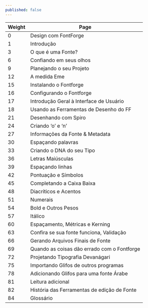 ```yaml
---
published: false
---
```


| Weight | Page                                       |
|--------|--------------------------------------------|
| 0      | Design com FontForge                       |
| 1      | Introdução                                 |
| 3      | O que é uma Fonte?                         |
| 6      | Confiando em seus olhos                    |
| 9      | Planejando o seu Projeto                   |
| 12     | A medida Eme                               |
| 15     | Instalando o Fontforge                     |
| 16     | Configurando o Fontforge                   |
| 17     | Introdução Geral à Interface de Usuário    |
| 18     | Usando as Ferramentas de Desenho do FF     |
| 21     | Desenhando com Spiro                       |
| 24     | Criando ‘o’ e ‘n’                          |
| 27     | Informações da Fonte & Metadata            |
| 30     | Espaçando palavras                         |
| 33     | Criando o DNA do seu Tipo                  |
| 36     | Letras Maiúsculas                          |
| 39     | Espaçando linhas                           |
| 42     | Pontuação e Símbolos                       |
| 45     | Completando a Caixa Baixa                  |
| 48     | Diacríticos e Acentos                      |
| 51     | Numerais                                   |
| 54     | Bold e Outros Pesos                        |
| 57     | Itálico                                    |
| 60     | Espaçamento, Métricas e Kerning            |
| 63     | Confira se sua fonte funciona, Validação   |
| 66     | Gerando Arquivos Finais de Fonte           |
| 69     | Quando as coisas dão errado com o Fontforge|
| 72     | Projetando Tipografia Devanágari           |
| 75     | Importando Glifos de outros programas      |
| 78     | Adicionando Glifos para uma fonte Árabe    |
| 81     | Leitura adicional                          |
| 82     | História das Ferramentas de edição de Fonte|
| 84     | Glossário                                  |
